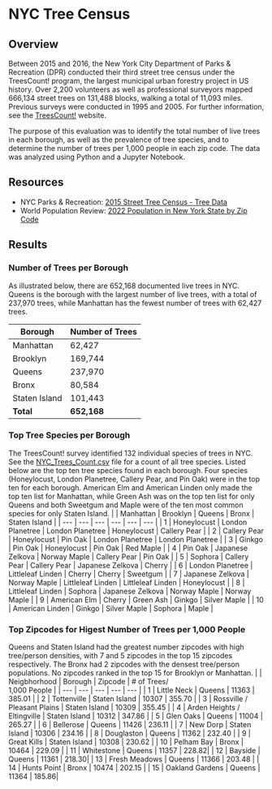 # NYC Tree Census

## Overview
Between 2015 and 2016, the New York City Department of Parks & Recreation (DPR) conducted their third street tree census under the TreesCount! program, the largest municipal urban forestry project in US history. Over 2,200 volunteers as well as professional surveyors mapped 666,134 street trees on 131,488 blocks, walking a total of 11,093 miles. Previous surveys were conducted in 1995 and 2005. For further information, see the [TreesCount!](https://www.nycgovparks.org/trees/treescount) website.

The purpose of this evaluation was to identify the total number of live trees in each borough, as well as the prevalence of tree species, and to determine the number of trees per 1,000 people in each zip code. The data was analyzed using Python and a Jupyter Notebook. 

## Resources
- NYC Parks & Recreation: [2015 Street Tree Census - Tree Data](https://data.cityofnewyork.us/Environment/2015-Street-Tree-Census-Tree-Data/uvpi-gqnh)
- World Population Review: [2022 Population in New York State by Zip Code](https://worldpopulationreview.com/zips/new-york)

## Results
### Number of Trees per Borough
As illustrated below, there are 652,168 documented live trees in NYC. Queens is the borough with the largest number of live trees, with a total of 237,970 trees, while Manhattan has the fewest number of trees with 62,427 trees. 

| Borough     | Number of Trees |
| ---      | ---       |
| Manhattan | 62,427        |
| Brooklyn     | 169,744      |
| Queens | 237,970         |
| Bronx | 80,584        |
| Staten Island | 101,443         |
| **Total** | **652,168**        |


### Top Tree Species per Borough
The TreesCount! survey identified 132 individual species of trees in NYC. See the [NYC_Trees_Count.csv](https://github.com/es2681/NYC_Tree_Census/blob/main/NYC_Trees_Count.csv) file for a count of all tree species. Listed below are the top ten tree species found in each borough. Four species (Honeylocust, London Planetree, Callery Pear, and Pin Oak) were in the top ten for each borough. American Elm and American Linden only made the top ten list for Manhattan, while Green Ash was on the top ten list for only Queens and both Sweetgum and Maple were of the ten most common species for only Staten Island. 
|   | Manhattan | Brooklyn | Queens | Bronx | Staten Island |
| --- | --- | --- | --- | --- | --- | 
| 1 | Honeylocust | London Planetree | London Planetree | Honeylocust | Callery Pear |
| 2 | Callery Pear | Honeylocust | Pin Oak | London Planetree | London Planetree |
| 3 | Ginkgo | Pin Oak | Honeylocust | Pin Oak | Red Maple |
| 4 | Pin Oak  | Japanese Zelkova | Norway Maple | Callery Pear | Pin Oak | 
| 5 | Sophora | Callery Pear | Callery Pear | Japanese Zelkova | Cherry |
| 6 | London Planetree | Littleleaf Linden | Cherry | Cherry | Sweetgum |
| 7 | Japanese Zelkova | Norway Maple | Littleleaf Linden | Littleleaf Linden | Honeylocust |
| 8 | Littleleaf Linden | Sophora | Japanese Zelkova | Norway Maple | Norway Maple |
| 9 | American Elm | Cherry | Green Ash | Ginkgo | Silver Maple |
| 10 | American Linden | Ginkgo | Silver Maple | Sophora | Maple |


### Top Zipcodes for Higest Number of Trees per 1,000 People
Queens and Staten Island had the greatest number zipcodes with high tree/person densities, with 7 and 5 zipcodes in the top 15 zipcodes respectively. The Bronx had 2 zipcodes with the densest tree/person populations. No zipcodes ranked in the top 15 for Brooklyn or Manhattan.
|   | Neigbhorhood | Borough | Zipcode | # of Trees/<br>1,000 People | 
| --- | --- | --- | --- | --- | 
| 1 | Little Neck | Queens  | 11363 | 385.01 |
| 2 | Tottenville | Staten Island | 10307 | 355.70 |
| 3 | Rossville /<br>Pleasant Plains | Staten Island | 10309 | 355.45 |
| 4 | Arden Heights /<br>Eltingville | Staten Island | 10312 | 347.86 |
| 5 | Glen Oaks | Queens | 11004 | 265.27 | 
| 6 | Bellerose | Queens | 11426 | 236.11 | 
| 7 | New Dorp | Staten Island | 10306 | 234.16 |
| 8 | Douglaston | Queens | 11362 | 232.40 |
| 9 | Great Kills | Staten Island | 10308	| 230.62 |
| 10 | Pelham Bay | Bronx | 10464 | 229.09 |
| 11 | Whitestone | Queens | 11357 | 228.82|
| 12 | Bayside | Queens | 11361 | 218.30|
| 13 | Fresh Meadows | Queens | 11366 | 203.48 |
| 14 | Hunts Point | Bronx | 10474 | 202.15 |
| 15 | Oakland Gardens | Queens | 11364 | 185.86|

